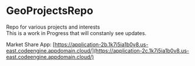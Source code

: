 # GeoProjectsRepo
Repo for various projects and interests <br>
This is a work in Progress that will constanly see updates.

Market Share App: [https://application-2b.1k7i5ia1b0v8.us-east.codeengine.appdomain.cloud/](https://application-2c.1k7i5ia1b0v8.us-east.codeengine.appdomain.cloud/)
